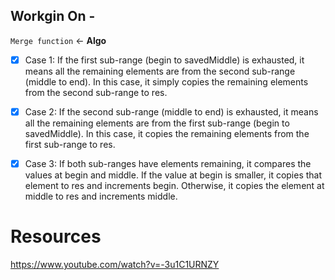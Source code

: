 ## Workgin On -

`Merge function` <- **Algo** 
- [x] Case 1: If the first sub-range (begin to savedMiddle) is exhausted, 
        it means all the remaining elements are from the second sub-range 
        (middle to end). In this case, it simply copies the remaining
        elements from the second sub-range to res.

- [x] Case 2: If the second sub-range (middle to end) is exhausted,
        it means all the remaining elements are from the first sub-range
        (begin to savedMiddle). In this case, it copies the remaining 
        elements from the first sub-range to res.

- [x] Case 3: If both sub-ranges have elements remaining, it compares
        the values at begin and middle. If the value at begin is smaller,
        it copies that element to res and increments begin. Otherwise, 
        it copies the element at middle to res and increments middle.

# Resources
https://www.youtube.com/watch?v=-3u1C1URNZY
